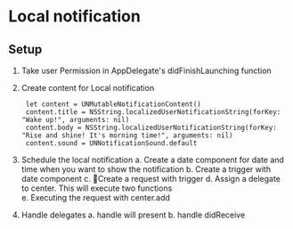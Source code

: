 #  Local notification 

## Setup

1. Take user Permission in AppDelegate's didFinishLaunching function
2. Create content for Local notification

        let content = UNMutableNotificationContent()
        content.title = NSString.localizedUserNotificationString(forKey: "Wake up!", arguments: nil)
        content.body = NSString.localizedUserNotificationString(forKey: "Rise and shine! It's morning time!", arguments: nil)
        content.sound = UNNotificationSound.default
        
3. Schedule the local notification
   a. Create a date component for date and time when you want to show the notification
   b. Create a trigger with date component
   c. Create a request with trigger 
   d. Assign a delegate to center. This will execute two functions  
   e. Executing the request with center.add       

4. Handle delegates
   a. handle will present
   b. handle didReceive
